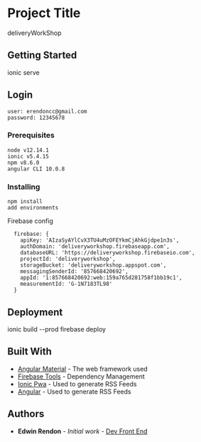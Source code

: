 # Project Title

deliveryWorkShop

## Getting Started

ionic serve

## Login
```
user: erendoncc@gmail.com
password: 12345678
```
### Prerequisites


```
node v12.14.1
ionic v5.4.15
npm v8.6.0
angular CLI 10.0.8
```

### Installing


```
npm install
add environments
```

Firebase config

```
  firebase: {
    apiKey: 'AIzaSyAYlCvX3TU4uMzOFEYkmCjAhkGjdpe1n3s',
    authDomain: 'deliveryworkshop.firebaseapp.com',
    databaseURL: 'https://deliveryworkshop.firebaseio.com',
    projectId: 'deliveryworkshop',
    storageBucket: 'deliveryworkshop.appspot.com',
    messagingSenderId: '857668420692',
    appId: '1:857668420692:web:159a765d281758f1bb19c1',
    measurementId: 'G-1N7183TL98'
  }
```

## Deployment
ionic build --prod
firebase deploy

## Built With

* [Angular Material](https://material.angular.io/components/categories) - The web framework used
* [Firebase Tools](https://firebase.google.com/docs/cli?hl=es) - Dependency Management
* [Ionic Pwa](https://ionicframework.com/docs/angular/pwa) - Used to generate RSS Feeds
* [Angular](https://angular.io/docs) - Used to generate RSS Feeds
 

## Authors

* **Edwin Rendon** - *Initial work* - [Dev Front End](https://github.com/eRendon)


